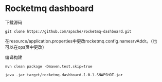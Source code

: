 # Rocketmq dashboard

下载源码
```
git clone https://github.com/apache/rocketmq-dashboard.git
```

在resource/application.properties中更改rocketmq.config.namesrvAddr。（也可以在ops页中更改）

编译构建
```
mvn clean package -Dmaven.test.skip=true

java -jar target/rocketmq-dashboard-1.0.1-SNAPSHOT.jar

```
